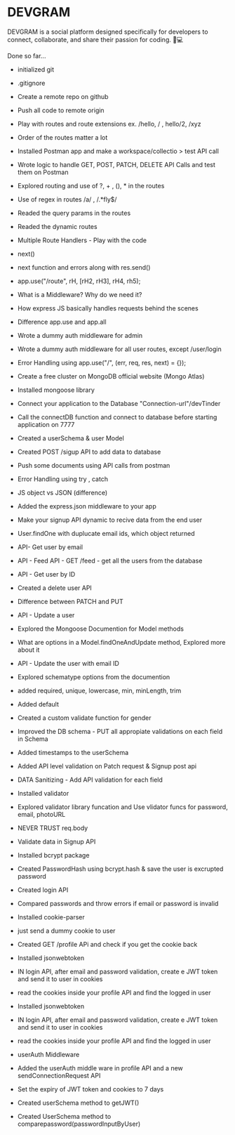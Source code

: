 # DEVGRAM
DEVGRAM is a social platform designed specifically for developers to connect, collaborate, and share their passion for coding. 🤖💻

Done so far...


- initialized git
 - .gitignore
 - Create a remote repo on github
 - Push all code to remote origin
 - Play with routes and route extensions ex. /hello, / , hello/2, /xyz
 - Order of the routes matter a lot
 - Installed Postman app and make a workspace/collectio > test API call
 - Wrote logic to handle GET, POST, PATCH, DELETE API Calls and test them on Postman
 - Explored routing and use of ?, + , (), * in the routes
 - Use of regex in routes /a/ ,  /.*fly$/
 - Readed the query params in the routes
 - Readed the dynamic routes

 - Multiple Route Handlers - Play with the code
 - next()
 - next function and errors along with res.send()
 - app.use("/route", rH, [rH2, rH3], rH4, rh5);
 - What is a Middleware? Why do we need it?
 - How express JS basically handles requests behind the scenes
 - Difference app.use and app.all
 - Wrote a dummy auth middleware for admin
 - Wrote a dummy auth middleware for all user routes, except /user/login
 - Error Handling using app.use("/", (err, req, res, next) = {});

 - Create a free cluster on MongoDB official website (Mongo Atlas)
 - Installed mongoose library
 - Connect your application to the Database "Connection-url"/devTinder
 - Call the connectDB function and connect to database before starting application on 7777
 - Created a userSchema & user Model
 - Created POST /sigup API to add data to database
 - Push some documents using API calls from postman
 - Error Handling using try , catch

 - JS object vs JSON (difference)
 - Added the express.json middleware to your app
 - Make your signup API dynamic to recive data from the end user
 - User.findOne with duplucate email ids, which object returned
 - API- Get user by email
 - API - Feed API - GET /feed - get all the users from the database
 - API - Get user by ID
 - Created a delete user API
 - Difference between PATCH and PUT
 - API - Update a user
 - Explored the Mongoose Documention for Model methods
 - What are options in a Model.findOneAndUpdate method, Explored more about it
 - API - Update the user with email ID

 - Explored schematype options from the documention
 - added required, unique, lowercase, min, minLength, trim
 - Added default
 - Created a custom validate function for gender
 - Improved the DB schema - PUT all appropiate validations on each field in Schema
 - Added timestamps to the userSchema
 - Added API level validation on Patch request & Signup post api
 - DATA Sanitizing - Add API validation for each field
 - Installed validator
 - Explored validator library funcation and Use vlidator funcs for password, email, photoURL
 - NEVER TRUST req.body

 - Validate data in Signup API
 - Installed bcrypt package
 - Created PasswordHash using bcrypt.hash & save the user is excrupted password
 - Created login API
 - Compared passwords and throw errors if email or password is invalid

 
 - Installed cookie-parser
 - just send a dummy cookie to user
 - Created GET /profile APi and check if you get the cookie back
 - Installed jsonwebtoken 
 - IN login API, after email and password validation, create e JWT token and send it to user in cookies
 - read the cookies inside your profile API and find the logged in user
- Installed jsonwebtoken 
 - IN login API, after email and password validation, create e JWT token and send it to user in cookies
 - read the cookies inside your profile API and find the logged in user
 - userAuth Middleware
 - Added the userAuth middle ware in profile API and a new sendConnectionRequest API
 - Set the expiry of JWT token and cookies to 7 days
 - Created userSchema method to getJWT() 
 - Created UserSchema method to comparepassword(passwordInputByUser)


